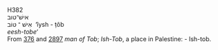 <body>
  <p>H382<br>  אישׁ־טוב  <br> אִישׁ  ־ טּוֹב  ‎  ‘ı̂ysh  - ṭôb  <br><i>eesh-tobe‘ </i><br>From <a href="h0376.htm">376</a> and <a href="h2897.htm">2897</a>  <i>man</i> <i>of</i> <i>Tob</i>; <i>Ish-Tob</i>, a place in Palestine: - Ish-tob.<br></p>
 </body>